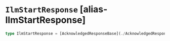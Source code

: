 # `IlmStartResponse` [alias-IlmStartResponse]
```typescript
type IlmStartResponse = [AcknowledgedResponseBase](./AcknowledgedResponseBase.md);
```
